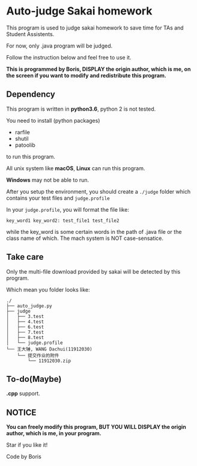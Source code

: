 # Auto-judge Sakai homework

This program is used to judge sakai homework to save time for TAs and Student Assistents.

For now, only .java program will be judged.

Follow the instruction below and feel free to use it.

__This is programmed by Boris, DISPLAY the origin author, which is me, on the screen if you want to modify and redistribute this program.__

## Dependency

This program is written in __python3.6__, python 2 is not tested.

You need to install (python packages)
- rarfile
- shutil
- patoolib

to run this program.

All unix system like __macOS__, __Linux__ can run this program.

__Windows__ may not be able to run.

After you setup the environment, you should create a `./judge` folder which contains your test files and `judge.profile`

In your `judge.profile`, you will format the file like:
```
key_word1 key_word2: test_file1 test_file2
```
while the key_word is some certain words in the path of .java file or the class name of which. The mach system is NOT case-sensatice.
## Take care

Only the multi-file download provided by sakai will be detected by this program.

Which mean you folder looks like:
```
./
├── auto_judge.py
├── judge
│   ├── 3.test
│   ├── 4.test
│   ├── 6.test
│   ├── 7.test
│   ├── 8.test
│   └── judge.profile
└── 王大锤, WANG Dachui(11912030)
    └── 提交作业的附件
        └── 11912030.zip
```
## To-do(Maybe)

__.cpp__ support.

## NOTICE

__You can freely modify this program, BUT YOU WILL DISPLAY the origin author, which is me, in your program.__

Star if you like it!

Code by Boris

